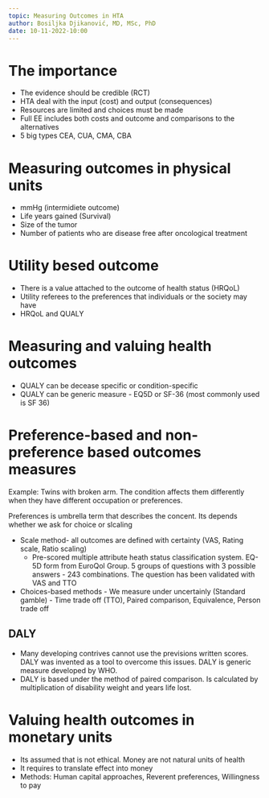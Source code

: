```yaml
---
topic: Measuring Outcomes in HTA
author: Bosiljka Djikanović, MD, MSc, PhD
date: 10-11-2022-10:00
---
```


# The importance 
- The evidence should be credible (RCT)
- HTA deal with the input (cost) and output (consequences)
- Resources are limited and choices must be made
- Full EE includes both costs and outcome and comparisons to the alternatives 
- 5 big types CEA, CUA, CMA, CBA
# Measuring outcomes in physical units  
- mmHg (intermidiete outcome)
- Life years gained (Survival) 
- Size of the tumor
- Number of patients who are disease free after oncological treatment 
# Utility besed outcome 
- There is a value attached to the outcome of health status  (HRQoL)
- Utility referees to the preferences that individuals or the society may have
- HRQoL and QUALY


# Measuring and valuing health outcomes

- QUALY can be decease specific or condition-specific 
- QUALY can be generic measure - EQ5D or SF-36 (most commonly used is SF 36)

# Preference-based and non-preference based outcomes measures

Example: Twins with broken arm. The condition affects them differently when they have different occupation or preferences.

Preferences is umbrella term that describes the concent. 
Its depends whether we ask for choice or slcaling 

- Scale method- all outcomes are defined with certainty (VAS, Rating scale, Ratio scaling)
    - Pre-scored multiple attribute heath status classification system. EQ-5D form from EuroQol Group. 5 groups of questions with 3 possible answers - 243 combinations. The question has been validated with VAS and TTO 
- Choices-based methods - We measure under uncertainly (Standard gamble) - Time trade off (TTO), Paired comparison, Equivalence, Person trade off

## DALY 

- Many developing contrives cannot use the previsions written scores. DALY was invented as a tool to overcome this issues. DALY is generic measure developed by WHO. 
- DALY is based under the method of paired comparison. Is calculated by multiplication of disability weight and years life lost. 

# Valuing health outcomes in monetary units 

- Its assumed that is not ethical. Money are not natural units of health 
- It requires to translate effect into money 
- Methods: Human capital approaches, Reverent preferences, Willingness to pay